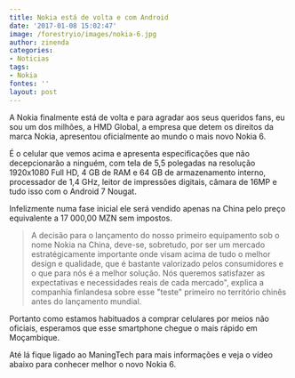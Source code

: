 ```yaml
---
title: Nokia está de volta e com Android
date: '2017-01-08 15:02:47'
image: /forestryio/images/nokia-6.jpg
author: zinenda
categories:
- Noticias
tags:
- Nokia
fontes: ''
layout: post
---
```

A Nokia finalmente está de volta e para agradar aos seus queridos fans, eu sou um dos milhões, a HMD Global, a empresa que detem os direitos da marca Nokia, apresentou oficialmente ao mundo o mais novo Nokia 6.

É o celular que vemos acima e apresenta especificações que não decepcionarão a ninguém, com tela de 5,5 polegadas na resolução 1920x1080 Full HD, 4 GB de RAM e 64 GB de armazenamento interno, processador de 1,4 GHz, leitor de impressões digitais, câmara de 16MP e tudo isso com o Android 7 Nougat.  

Infelizmente numa fase inicial ele será vendido apenas na China pelo preço equivalente a 17 000,00 MZN sem impostos.

> A decisão para o lançamento do nosso primeiro equipamento sob o nome Nokia na China, deve-se, sobretudo, por ser um mercado estratégicamente importante onde visam acima de tudo o melhor design e qualidade, que é bastante valorizado pelos consumidores e o que para nós é a melhor solução. Nós queremos satisfazer as expectativas e necessidades reais de cada mercado", explica a companhia finlandesa sobre esse "teste" primeiro no território chinês antes do lançamento mundial.

Portanto como estamos habituados a comprar celulares por meios não oficiais, esperamos que esse smartphone chegue o mais rápido em Moçambique.

Até lá fique ligado ao ManingTech para mais informações e veja o vídeo abaixo para conhecer melhor o novo Nokia 6.
